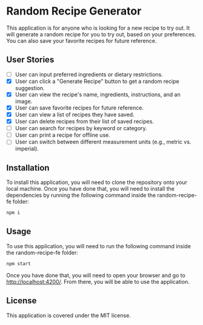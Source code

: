 # Random Recipe Generator

This application is for anyone who is looking for a new recipe to try out. It will generate a random recipe for you to try out, based on your preferences. You can also save your favorite recipes for future reference.

## User Stories

- [ ] User can input preferred ingredients or dietary restrictions.
- [x] User can click a "Generate Recipe" button to get a random recipe suggestion.
- [x] User can view the recipe's name, ingredients, instructions, and an image.
- [x] User can save favorite recipes for future reference.
- [x] User can view a list of recipes they have saved.
- [x] User can delete recipes from their list of saved recipes.
- [ ] User can search for recipes by keyword or category.
- [ ] User can print a recipe for offline use.
- [ ] User can switch between different measurement units (e.g., metric vs. imperial).

## Installation

To install this application, you will need to clone the repository onto your local machine. Once you have done that, you will need to install the dependencies by running the following command inside the random-recipe-fe folder:

```bash
npm i
```

## Usage

To use this application, you will need to run the following command inside the random-recipe-fe folder:

```bash
npm start
```

Once you have done that, you will need to open your browser and go to <http://localhost:4200/>. From there, you will be able to use the application.

## License

This application is covered under the MIT license.
